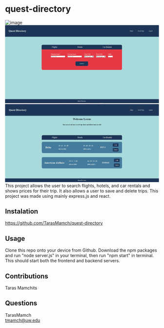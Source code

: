 # quest-directory
![image](https://img.shields.io/badge/license-github-success%27)<br>
![image](./client/public/imgs/Screenshot%202022-09-16%20133821.png)
![image](./client/public/imgs/Screenshot%202022-09-16%20133935.png)
This project allows the user to search flights, hotels, and car rentals and shows prices for their trip. It also allows a user to save and delete trips. This project was made using mainly express.js and react.
## Instalation
https://github.com/TarasMamch/quest-directory
## Usage
Clone this repo onto your device from Github. Download the npm packages and run "node server.js" in your terminal, then run "npm start" in terminal. This should start both the frontend and backend servers. 
## Contributions
Taras Mamchits
## Questions
TarasMamch<br>tmamch@uw.edu